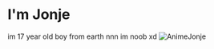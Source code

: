 # I'm Jonje
im 17 year old boy from earth nnn
im noob xd
![AnimeJonje](https://github.com/user-attachments/assets/9ff8defb-16ac-4160-8da9-b6893b261c94)
